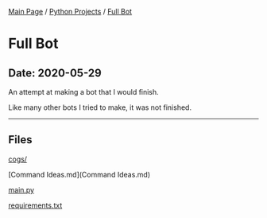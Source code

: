 [Main Page](/) / [Python Projects](/python) / [Full Bot](/python/2020-05-29_Full_Bot)

# Full Bot

## Date: 2020-05-29

An attempt at making a bot that I would finish.

Like many other bots I tried to make, it was not finished.

-----

## Files

[cogs/](cogs)

[Command Ideas.md](Command Ideas.md)

[main.py](main.py)

[requirements.txt](requirements.txt)